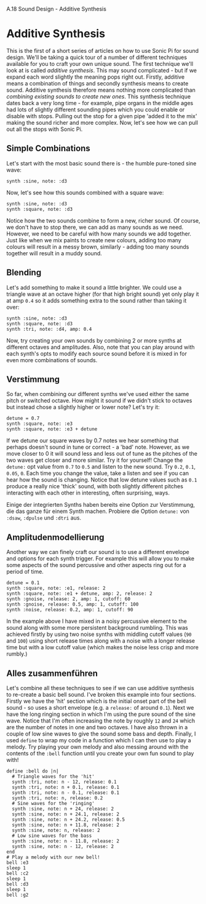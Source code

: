 A.18 Sound Design - Additive Synthesis

# Additive Synthesis

This is the first of a short series of articles on how to use Sonic Pi for sound design. We'll be taking a quick tour of a number of different techniques available for you to craft your own unique sound. The first technique we'll look at is called *additive synthesis*. This may sound complicated - but if we expand each word slightly the meaning pops right out. Firstly, additive means a combination of things and secondly synthesis means to create sound. Additive synthesis therefore means nothing more complicated than *combining existing sounds to create new ones*. This synthesis technique dates back a very long time - for example, pipe organs in the middle ages had lots of slightly different sounding pipes which you could enable or disable with stops. Pulling out the stop for a given pipe 'added it to the mix' making the sound richer and more complex. Now, let's see how we can pull out all the stops with Sonic Pi.


## Simple Combinations

Let's start with the most basic sound there is - the humble pure-toned sine wave:

```
synth :sine, note: :d3
```

Now, let's see how this sounds combined with a square wave:

```
synth :sine, note: :d3
synth :square, note: :d3
```

Notice how the two sounds combine to form a new, richer sound. Of course, we don't have to stop there, we can add as many sounds as we need. However, we need to be careful with how many sounds we add together. Just like when we mix paints to create new colours, adding too many colours will result in a messy brown, similarly - adding too many sounds together will result in a muddy sound.


## Blending

Let's add something to make it sound a little brighter. We could use a triangle wave at an octave higher (for that high bright sound) yet only play it at amp `0.4` so it adds something extra to the sound rather than taking it over:

```
synth :sine, note: :d3
synth :square, note: :d3
synth :tri, note: :d4, amp: 0.4
```

Now, try creating your own sounds by combining 2 or more synths at different octaves and amplitudes. Also, note that you can play around with each synth's opts to modify each source sound before it is mixed in for even more combinations of sounds.


## Verstimmung

So far, when combining our different synths we've used either the same pitch or switched octave. How might it sound if we didn't stick to octaves but instead chose a slightly higher or lower note? Let's try it:

```
detune = 0.7
synth :square, note: :e3
synth :square, note: :e3 + detune
```

If we detune our square waves by 0.7 notes we hear something that perhaps doesn't sound in tune or correct - a 'bad' note. However, as we move closer to 0 it will sound less and less out of tune as the pitches of the two waves get closer and more similar. Try it for yourself! Change the `detune:` opt value from `0.7` to `0.5` and listen to the new sound. Try `0.2`, `0.1`, `0.05`, `0`. Each time you change the value, take a listen and see if you can hear how the sound is changing. Notice that low detune values such as `0.1` produce a really nice 'thick' sound, with both slightly different pitches interacting with each other in interesting, often surprising, ways.

Einige der integrierten Synths haben bereits eine Option zur Verstimmung, die das ganze für einem Synth machen. Probiere die Option `detune:` von `:dsaw`, `:dpulse` und `:dtri` aus.


## Amplitudenmodellierung

Another way we can finely craft our sound is to use a different envelope and options for each synth trigger. For example this will allow you to make some aspects of the sound percussive and other aspects ring out for a period of time.

```
detune = 0.1
synth :square, note: :e1, release: 2
synth :square, note: :e1 + detune, amp: 2, release: 2
synth :gnoise, release: 2, amp: 1, cutoff: 60
synth :gnoise, release: 0.5, amp: 1, cutoff: 100
synth :noise, release: 0.2, amp: 1, cutoff: 90
```

In the example above I have mixed in a noisy percussive element to the sound along with some more persistent background rumbling. This was achieved firstly by using two noise synths with middling cutoff values (`90` and `100`) using short release times along with a noise with a longer release time but with a low cutoff value (which makes the noise less crisp and more rumbly.)

## Alles zusammenführen

Let's combine all these techniques to see if we can use additive synthesis to re-create a basic bell sound. I've broken this example into four sections. Firstly we have the 'hit' section which is the initial onset part of the bell sound - so uses a short envelope (e.g. a `release:` of around `0.1`). Next we have the long ringing section in which I'm using the pure sound of the sine wave. Notice that I'm often increasing the note by roughly `12` and `24` which are the number of notes in one and two octaves. I have also thrown in a couple of low sine waves to give the sound some bass and depth. Finally, I used `define` to wrap my code in a function which I can then use to play a melody. Try playing your own melody and also messing around with the contents of the `:bell` function until you create your own fun sound to play with!

```
define :bell do |n|
  # Triangle waves for the 'hit'
  synth :tri, note: n - 12, release: 0.1
  synth :tri, note: n + 0.1, release: 0.1
  synth :tri, note: n - 0.1, release: 0.1
  synth :tri, note: n, release: 0.2
  # Sine waves for the 'ringing'
  synth :sine, note: n + 24, release: 2
  synth :sine, note: n + 24.1, release: 2
  synth :sine, note: n + 24.2, release: 0.5
  synth :sine, note: n + 11.8, release: 2
  synth :sine, note: n, release: 2
  # Low sine waves for the bass
  synth :sine, note: n - 11.8, release: 2
  synth :sine, note: n - 12, release: 2
end
# Play a melody with our new bell!
bell :e3
sleep 1
bell :c2
sleep 1
bell :d3
sleep 1
bell :g2
```
